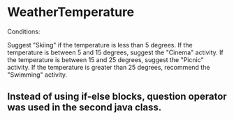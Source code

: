 # WeatherTemperature

Conditions:

Suggest "Skiing" if the temperature is less than 5 degrees.
If the temperature is between 5 and 15 degrees, suggest the "Cinema" activity.
If the temperature is between 15 and 25 degrees, suggest the "Picnic" activity.
If the temperature is greater than 25 degrees, recommend the "Swimming" activity.

## Instead of using if-else blocks, question operator was used in the second java class.
